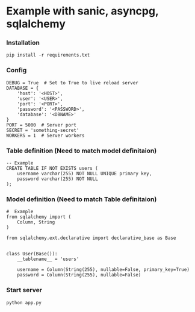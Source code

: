 # Example with sanic, asyncpg, sqlalchemy

### Installation
```=sh
pip install -r requirements.txt
```
### Config
```=python
DEBUG = True  # Set to True to live reload server
DATABASE = {
    'host': '<HOST>',
    'user': '<USER>',
    'port': '<PORT>',
    'password': '<PASSWORD>',
    'database': '<DBNAME>'
}
PORT = 5000  # Server port
SECRET = 'something-secret'
WORKERS = 1  # Server workers
```
### Table definition (Need to match model definitaion)
```=sql
-- Example
CREATE TABLE IF NOT EXISTS users (
    username varchar(255) NOT NULL UNIQUE primary key,
    password varchar(255) NOT NULL
);
```
### Model definition (Need to match Table definitaion)
```=python
#  Example
from sqlalchemy import (
    Column, String
)

from sqlalchemy.ext.declarative import declarative_base as Base


class User(Base()):
    __tablename__ = 'users'

    username = Column(String(255), nullable=False, primary_key=True)
    password = Column(String(255), nullable=False)
```
### Start server
```=sh
python app.py
```
